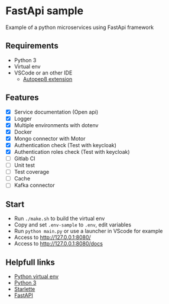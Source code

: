 # FastApi sample

Example of a python microservices using FastApi framework

## Requirements

- Python 3
- Virtual env
- VSCode or an other IDE
  - [Autopep8 extension](https://marketplace.visualstudio.com/items?itemName=himanoa.Python-autopep8)

## Features

- [x] Service documentation (Open api)
- [x] Logger
- [x] Multiple environments with dotenv
- [x] Docker
- [x] Mongo connector with Motor
- [x] Authentication check (Test with keycloak)
- [x] Authentication roles check (Test with keycloak)
- [ ] Gitlab CI
- [ ] Unit test
- [ ] Test coverage
- [ ] Cache
- [ ] Kafka connector

## Start

- Run `./make.sh` to build the virtual env
- Copy and set `.env-sample` to `.env`, edit variables
- Run `python main.py` or use a launcher in VScode for example
- Access to http://127.0.0.1:8080/
- Access to http://127.0.0.1:8080/docs

## Helpfull links

- [Python virtual env](https://python-guide-pt-br.readthedocs.io/fr/latest/dev/virtualenvs.htmls)
- [Python 3](https://www.python.org/)
- [Starlette](https://www.starlette.io/websockets/)
- [FastAPI](https://fastapi.tiangolo.com//)
